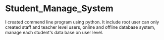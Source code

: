 # Student_Manage_System

I created commend line program using python. It include root user can only created staff and teacher level users, online and offline database system, manage each student's data base on user level.
